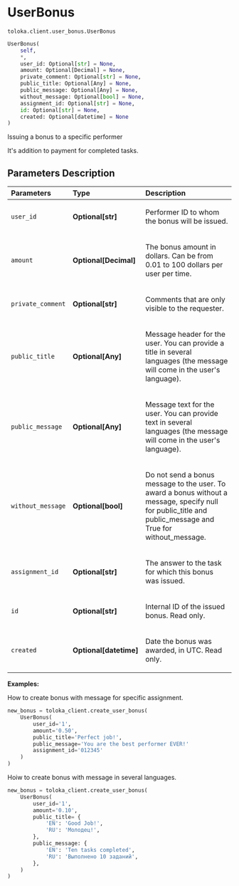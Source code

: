 # UserBonus
`toloka.client.user_bonus.UserBonus`

```python
UserBonus(
    self,
    *,
    user_id: Optional[str] = None,
    amount: Optional[Decimal] = None,
    private_comment: Optional[str] = None,
    public_title: Optional[Any] = None,
    public_message: Optional[Any] = None,
    without_message: Optional[bool] = None,
    assignment_id: Optional[str] = None,
    id: Optional[str] = None,
    created: Optional[datetime] = None
)
```

Issuing a bonus to a specific performer


It's addition to payment for completed tasks.

## Parameters Description

| Parameters | Type | Description |
| :----------| :----| :-----------|
`user_id`|**Optional\[str\]**|<p>Performer ID to whom the bonus will be issued.</p>
`amount`|**Optional\[Decimal\]**|<p>The bonus amount in dollars. Can be from 0.01 to 100 dollars per user per time.</p>
`private_comment`|**Optional\[str\]**|<p>Comments that are only visible to the requester.</p>
`public_title`|**Optional\[Any\]**|<p>Message header for the user. You can provide a title in several languages (the message will come in the user&#x27;s language).</p>
`public_message`|**Optional\[Any\]**|<p>Message text for the user. You can provide text in several languages (the message will come in the user&#x27;s language).</p>
`without_message`|**Optional\[bool\]**|<p>Do not send a bonus message to the user. To award a bonus without a message, specify null for public_title and public_message and True for without_message.</p>
`assignment_id`|**Optional\[str\]**|<p>The answer to the task for which this bonus was issued.</p>
`id`|**Optional\[str\]**|<p>Internal ID of the issued bonus. Read only.</p>
`created`|**Optional\[datetime\]**|<p>Date the bonus was awarded, in UTC. Read only.</p>

**Examples:**

How to create bonus with message for specific assignment.

```python
new_bonus = toloka_client.create_user_bonus(
    UserBonus(
        user_id='1',
        amount='0.50',
        public_title='Perfect job!',
        public_message='You are the best performer EVER!'
        assignment_id='012345'
    )
)
```

Hoiw to create bonus with message in several languages.

```python
new_bonus = toloka_client.create_user_bonus(
    UserBonus(
        user_id='1',
        amount='0.10',
        public_title= {
            'EN': 'Good Job!',
            'RU': 'Молодец!',
        },
        public_message: {
            'EN': 'Ten tasks completed',
            'RU': 'Выполнено 10 заданий',
        },
    )
)
```
